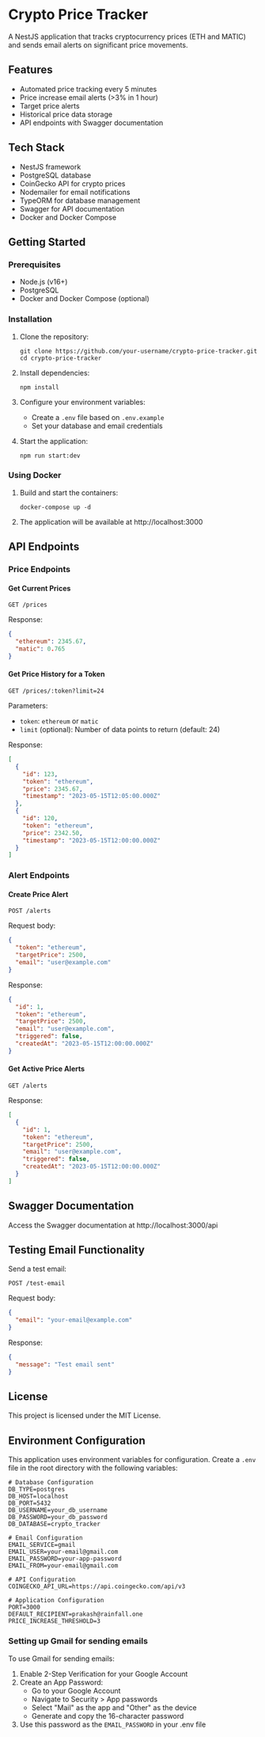 # Crypto Price Tracker

A NestJS application that tracks cryptocurrency prices (ETH and MATIC) and sends email alerts on significant price movements.

## Features

- Automated price tracking every 5 minutes
- Price increase email alerts (>3% in 1 hour)
- Target price alerts
- Historical price data storage
- API endpoints with Swagger documentation

## Tech Stack

- NestJS framework
- PostgreSQL database
- CoinGecko API for crypto prices
- Nodemailer for email notifications
- TypeORM for database management
- Swagger for API documentation
- Docker and Docker Compose

## Getting Started

### Prerequisites

- Node.js (v16+)
- PostgreSQL
- Docker and Docker Compose (optional)

### Installation

1. Clone the repository:
   ```
   git clone https://github.com/your-username/crypto-price-tracker.git
   cd crypto-price-tracker
   ```

2. Install dependencies:
   ```
   npm install
   ```

3. Configure your environment variables:
   - Create a `.env` file based on `.env.example`
   - Set your database and email credentials

4. Start the application:
   ```
   npm run start:dev
   ```

### Using Docker

1. Build and start the containers:
   ```
   docker-compose up -d
   ```

2. The application will be available at http://localhost:3000

## API Endpoints

### Price Endpoints

#### Get Current Prices
```
GET /prices
```

Response:
```json
{
  "ethereum": 2345.67,
  "matic": 0.765
}
```

#### Get Price History for a Token
```
GET /prices/:token?limit=24
```

Parameters:
- `token`: `ethereum` or `matic`
- `limit` (optional): Number of data points to return (default: 24)

Response:
```json
[
  {
    "id": 123,
    "token": "ethereum",
    "price": 2345.67,
    "timestamp": "2023-05-15T12:05:00.000Z"
  },
  {
    "id": 120,
    "token": "ethereum",
    "price": 2342.50,
    "timestamp": "2023-05-15T12:00:00.000Z"
  }
]
```

### Alert Endpoints

#### Create Price Alert
```
POST /alerts
```

Request body:
```json
{
  "token": "ethereum",
  "targetPrice": 2500,
  "email": "user@example.com"
}
```

Response:
```json
{
  "id": 1,
  "token": "ethereum",
  "targetPrice": 2500,
  "email": "user@example.com",
  "triggered": false,
  "createdAt": "2023-05-15T12:00:00.000Z"
}
```

#### Get Active Price Alerts
```
GET /alerts
```

Response:
```json
[
  {
    "id": 1,
    "token": "ethereum",
    "targetPrice": 2500,
    "email": "user@example.com",
    "triggered": false,
    "createdAt": "2023-05-15T12:00:00.000Z"
  }
]
```

## Swagger Documentation

Access the Swagger documentation at http://localhost:3000/api

## Testing Email Functionality

Send a test email:
```
POST /test-email
```

Request body:
```json
{
  "email": "your-email@example.com"
}
```

Response:
```json
{
  "message": "Test email sent"
}
```

## License

This project is licensed under the MIT License.


## Environment Configuration

This application uses environment variables for configuration. Create a `.env` file in the root directory with the following variables:

```
# Database Configuration
DB_TYPE=postgres
DB_HOST=localhost
DB_PORT=5432
DB_USERNAME=your_db_username
DB_PASSWORD=your_db_password
DB_DATABASE=crypto_tracker

# Email Configuration
EMAIL_SERVICE=gmail
EMAIL_USER=your-email@gmail.com
EMAIL_PASSWORD=your-app-password
EMAIL_FROM=your-email@gmail.com

# API Configuration
COINGECKO_API_URL=https://api.coingecko.com/api/v3

# Application Configuration
PORT=3000
DEFAULT_RECIPIENT=prakash@rainfall.one
PRICE_INCREASE_THRESHOLD=3
```

### Setting up Gmail for sending emails

To use Gmail for sending emails:

1. Enable 2-Step Verification for your Google Account
2. Create an App Password:
   - Go to your Google Account
   - Navigate to Security > App passwords
   - Select "Mail" as the app and "Other" as the device
   - Generate and copy the 16-character password
3. Use this password as the `EMAIL_PASSWORD` in your .env file